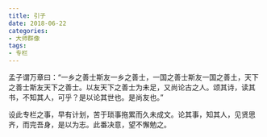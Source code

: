 ```yaml
---
title: 引子
date: 2018-06-22
categories:
- 大师群像
tags:
- 专栏
---
```


孟子谓万章曰：“一乡之善士斯友一乡之善士，一国之善士斯友一国之善土，天下之善士斯友天下之善士。以友天下之善士为未足，又尚论古之人。颂其诗，读其书，不知其人，可乎？是以论其世也。是尚友也。”

设此专栏之事，早有计划，苦于琐事拖累而久未成文。论其事，知其人，见贤思齐，而完吾身，是以为志。此番决意，望不懈勉之。
